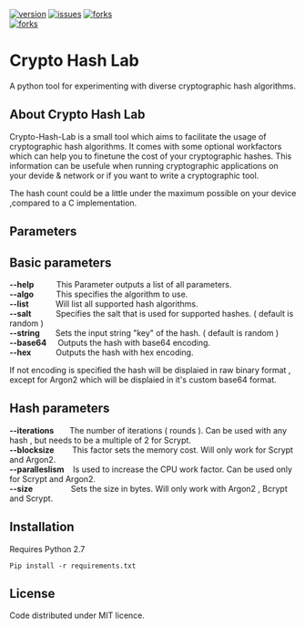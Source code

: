 <p align="center">
   
   <a href="https://github.com/RichardRMatthews/Crypto-Hash-Lab/issues"><img src="https://img.shields.io/github/issues/RichardRMatthews/Crypto-Hash-Lab.svg" alt="version"></a>
   <a href="https://github.com/RichardRMatthews/Crypto-Hash-Lab/forks"><img src="	https://img.shields.io/github/forks/RichardRMatthews/Crypto-Hash-Lab.svg" alt="issues"></a>
   <a href="https://github.com/RichardRMatthews/VSHG/stargazers"><img src="https://img.shields.io/github/stars/RichardRMatthews/Crypto-Hash-Lab.svg" alt="forks"></a>   
   <a href="https://github.com/RichardRMatthews/Crypto-Hash-Lab/blob/master/LICENSE"><img src="https://img.shields.io/github/license/RichardRMatthews/Crypto-Hash-Lab.svg" alt="forks"></a>

       
</p>

# Crypto Hash Lab
A python tool for experimenting with diverse cryptographic hash algorithms.

About Crypto Hash Lab
---------------------

Crypto-Hash-Lab is a small tool which aims to facilitate the usage of cryptographic hash algorithms.
It comes with some optional workfactors which can help you to finetune the cost of your cryptographic hashes.
This information can be usefule when running cryptographic applications on your devide & network or if you want to write a
cryptographic tool.

The hash count could be a little under the maximum possible on your device ,compared to a C implementation.

Parameters
------------

Basic parameters
----------------

 **--help**  &nbsp;&nbsp;&nbsp;&nbsp;&nbsp;&nbsp;&nbsp;&nbsp;  This Parameter outputs a list of all parameters.   
 **--algo**  &nbsp;&nbsp;&nbsp;&nbsp;&nbsp;&nbsp;&nbsp;&nbsp; This specifies the algorithm to use.  
 **--list**  &nbsp;&nbsp;&nbsp;&nbsp;&nbsp;&nbsp;&nbsp;&nbsp;&nbsp;&nbsp; Will list all supported hash algorithms.  
 **--salt** &nbsp;&nbsp;&nbsp;&nbsp;&nbsp;&nbsp;&nbsp;&nbsp;&nbsp; Specifies the salt that is used for supported hashes. ( default is random )    
 **--string** &nbsp;&nbsp;&nbsp;&nbsp;&nbsp; Sets the input string "key" of the hash. ( default is random )     
 **--base64** &nbsp;&nbsp;&nbsp; Outputs the hash with base64 encoding.  
 **--hex**    &nbsp;&nbsp;&nbsp;&nbsp;&nbsp;&nbsp;&nbsp;&nbsp;&nbsp; Outputs the hash with hex encoding.  

If not encoding is specified the hash will be displaied in raw binary format , except for Argon2 which will be displaied in it's custom base64 format.

Hash parameters
---------------

**--iterations** &nbsp;&nbsp;&nbsp;&nbsp;&nbsp; The number of iterations ( rounds ). Can be used with any hash , but needs to be a multiple of 2 for Scrypt.  
**--blocksize**   &nbsp;&nbsp;&nbsp;&nbsp;&nbsp;&nbsp;  This factor sets the memory cost. Will only work for Scrypt and Argon2.  
**--paralleslism** &nbsp;&nbsp; Is used to increase the CPU work factor. Can be used only for Scrypt and Argon2.  
**--size** &nbsp;&nbsp;&nbsp;&nbsp;&nbsp;&nbsp;&nbsp;&nbsp;&nbsp;&nbsp;&nbsp;&nbsp;&nbsp;&nbsp;&nbsp; Sets the size in bytes. Will only work with Argon2 , Bcrypt and Scrypt.            

Installation
------------

Requires Python 2.7

`Pip install -r requirements.txt`


License
--------
Code distributed under MIT licence.
